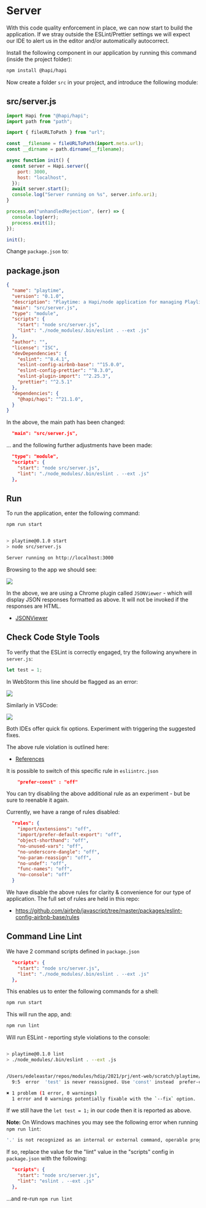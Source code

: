 # Server

With this code quality enforcement in place, we can now start to build the application. If we stray outside the ESLint/Prettier settings we will expect our IDE to alert us in the editor and/or automatically autocorrect.

Install the following component in our application by running this command (inside the project folder):

~~~bash
npm install @hapi/hapi
~~~

Now create a folder `src` in your project, and introduce the following module:

## src/server.js

~~~javascript
import Hapi from "@hapi/hapi";
import path from "path";

import { fileURLToPath } from "url";

const __filename = fileURLToPath(import.meta.url);
const __dirname = path.dirname(__filename);

async function init() {
  const server = Hapi.server({
    port: 3000,
    host: "localhost",
  });
  await server.start();
  console.log("Server running on %s", server.info.uri);
}

process.on("unhandledRejection", (err) => {
  console.log(err);
  process.exit(1);
});

init();
~~~

Change `package.json` to:

## package.json

~~~json
{
  "name": "playtime",
  "version": "0.1.0",
  "description": "Playtime: a Hapi/node application for managing Playlists",
  "main": "src/server.js",
  "type": "module",
  "scripts": {
    "start": "node src/server.js",
    "lint": "./node_modules/.bin/eslint . --ext .js"
  },
  "author": "",
  "license": "ISC",
  "devDependencies": {
    "eslint": "^8.4.1",
    "eslint-config-airbnb-base": "^15.0.0",
    "eslint-config-prettier": "^8.3.0",
    "eslint-plugin-import": "^2.25.3",
    "prettier": "^2.5.1"
  },
  "dependencies": {
    "@hapi/hapi": "^21.1.0",
  }
}
~~~

In the above, the main path has been changed:

~~~json
  "main": "src/server.js",
~~~

... and the following further adjustments have been made:

~~~json
  "type": "module",
  "scripts": {
    "start": "node src/server.js",
    "lint": "./node_modules/.bin/eslint . --ext .js"
  },
~~~

## Run

To run the application, enter the following command:

~~~bash
npm run start
~~~

~~~bash

> playtime@0.1.0 start
> node src/server.js

Server running on http://localhost:3000
~~~

Browsing to the app we should see:

![](img/06.png)

In the above, we are using a Chrome plugin called `JSONViewer` - which will display JSON responses formatted as above. It will not be invoked if the responses are HTML.

- [JSONViewer](https://chrome.google.com/webstore/detail/json-viewer/gbmdgpbipfallnflgajpaliibnhdgobh)

## Check Code Style Tools

To verify that the ESLint is correctly engaged, try the following anywhere in `server.js`:

~~~javascript
let test = 1;
~~~

In WebStorm this line should be flagged as an error:

![](img/07.png)

Similarly in VSCode:

![](img/08.png)

Both IDEs offer quick fix options. Experiment with triggering the suggested fixes.

The above rule violation is outlined here:

- [References](https://github.com/airbnb/javascript#references)

It is possible to switch of this specific rule in `esliintrc.json`

~~~json
    "prefer-const" : "off"
~~~

You can try disabling the above additional rule as an experiment - but be sure to reenable it again.

Currently, we have a range of rules disabled:

~~~json
  "rules": {
    "import/extensions": "off",
    "import/prefer-default-export": "off",
    "object-shorthand": "off",
    "no-unused-vars": "off",
    "no-underscore-dangle": "off",
    "no-param-reassign": "off",
    "no-undef": "off",
    "func-names": "off",
    "no-console": "off"
  }
~~~

We have disable the above rules for clarity & convenience for our type of application. The full set of rules are held in this repo:

- <https://github.com/airbnb/javascript/tree/master/packages/eslint-config-airbnb-base/rules>

## Command Line Lint

We have 2 command scripts defined in `package.json`

~~~json
  "scripts": {
    "start": "node src/server.js",
    "lint": "./node_modules/.bin/eslint . --ext .js"
  },
~~~

This enables us to enter the following commands for a shell:

~~~bash
npm run start
~~~

This will run the app, and:

~~~bash
npm run lint
~~~

Will run ESLint - reporting style violations to the console:

~~~bash

> playtime@0.1.0 lint
> ./node_modules/.bin/eslint . --ext .js


/Users/edeleastar/repos/modules/hdip/2021/prj/ent-web/scratch/playtime/src/server.js
  9:5  error  'test' is never reassigned. Use 'const' instead  prefer-const

✖ 1 problem (1 error, 0 warnings)
  1 error and 0 warnings potentially fixable with the `--fix` option.

~~~

If we still have the `let test = 1;` in our code then it is reported as above.

**Note:** On Windows machines you may see the following error when running `npm run lint`:

~~~bash
'.' is not recognized as an internal or external command, operable program or batch file.
~~~

If so, replace the value for the "lint" value in the "scripts" config in `package.json` with the following: 

~~~json
  "scripts": {
    "start": "node src/server.js",
    "lint": "eslint . --ext .js"
  },
~~~

...and re-run `npm run lint`
